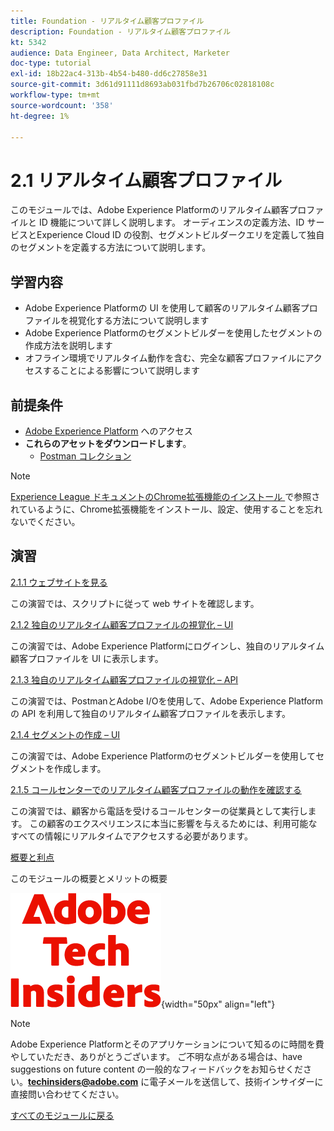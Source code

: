 ```yaml
---
title: Foundation - リアルタイム顧客プロファイル
description: Foundation - リアルタイム顧客プロファイル
kt: 5342
audience: Data Engineer, Data Architect, Marketer
doc-type: tutorial
exl-id: 18b22ac4-313b-4b54-b480-dd6c27858e31
source-git-commit: 3d61d91111d8693ab031fbd7b26706c02818108c
workflow-type: tm+mt
source-wordcount: '358'
ht-degree: 1%

---
```


# 2.1 リアルタイム顧客プロファイル

このモジュールでは、Adobe Experience Platformのリアルタイム顧客プロファイルと ID 機能について詳しく説明します。 オーディエンスの定義方法、ID サービスとExperience Cloud ID の役割、セグメントビルダークエリを定義して独自のセグメントを定義する方法について説明します。

## 学習内容

- Adobe Experience Platformの UI を使用して顧客のリアルタイム顧客プロファイルを視覚化する方法について説明します
- Adobe Experience Platformのセグメントビルダーを使用したセグメントの作成方法を説明します
- オフライン環境でリアルタイム動作を含む、完全な顧客プロファイルにアクセスすることによる影響について説明します

## 前提条件

- [Adobe Experience Platform](https://experience.adobe.com/platform) へのアクセス
- **これらのアセットをダウンロードします**。
   - [Postman コレクション](./../../../../assets/postman/postman_profile.zip)

>[!NOTE]
>
>[Experience League ドキュメントのChrome拡張機能のインストール ](../../../getting-started/gettingstarted/ex1.md) で参照されているように、Chrome拡張機能をインストール、設定、使用することを忘れないでください。

## 演習

[2.1.1 ウェブサイトを見る](./ex1.md)

この演習では、スクリプトに従って web サイトを確認します。

[2.1.2 独自のリアルタイム顧客プロファイルの視覚化 – UI](./ex2.md)

この演習では、Adobe Experience Platformにログインし、独自のリアルタイム顧客プロファイルを UI に表示します。

[2.1.3 独自のリアルタイム顧客プロファイルの視覚化 – API](./ex3.md)

この演習では、PostmanとAdobe I/Oを使用して、Adobe Experience Platformの API を利用して独自のリアルタイム顧客プロファイルを表示します。

[2.1.4 セグメントの作成 – UI](./ex4.md)

この演習では、Adobe Experience Platformのセグメントビルダーを使用してセグメントを作成します。

[2.1.5 コールセンターでのリアルタイム顧客プロファイルの動作を確認する](./ex5.md)

この演習では、顧客から電話を受けるコールセンターの従業員として実行します。 この顧客のエクスペリエンスに本当に影響を与えるためには、利用可能なすべての情報にリアルタイムでアクセスする必要があります。

[概要と利点](./summary.md)

このモジュールの概要とメリットの概要

![ 技術インサイダー ](./../../../../assets/images/techinsiders.png){width="50px" align="left"}

>[!NOTE]
>
>Adobe Experience Platformとそのアプリケーションについて知るのに時間を費やしていただき、ありがとうございます。 ご不明な点がある場合は、have suggestions on future content の一般的なフィードバックをお知らせください。**techinsiders@adobe.com** に電子メールを送信して、技術インサイダーに直接問い合わせてください。

[すべてのモジュールに戻る](./../../../../overview.md)
